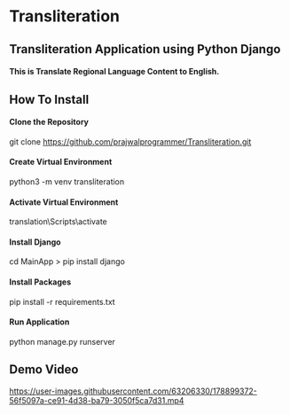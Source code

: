 # Transliteration
## Transliteration Application using Python Django

#### This is Translate Regional Language Content to English.

## How To Install

#### Clone the Repository

  git clone https://github.com/prajwalprogrammer/Transliteration.git

#### Create Virtual Environment
  
   python3 -m venv transliteration
   
#### Activate Virtual Environment

  translation\Scripts\activate

#### Install Django

  cd MainApp > pip install django

#### Install Packages

  pip install -r requirements.txt

#### Run Application

  python manage.py runserver
  

## Demo Video

https://user-images.githubusercontent.com/63206330/178899372-56f5097a-ce91-4d38-ba79-3050f5ca7d31.mp4


  
  
